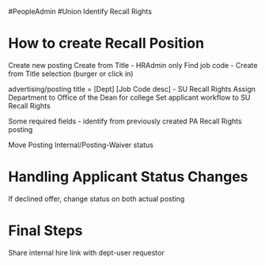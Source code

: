 #PeopleAdmin
#Union
Identify Recall Rights 
# How to create Recall Position
Create new posting
Create from Title - HRAdmin only
Find job code - Create from Title selection (burger or click in)

advertising/posting title = \[Dept\] \[Job Code desc\] - SU Recall Rights
Assign Department to Office of the Dean for college
Set applicant workflow to SU Recall Rights 

Some required fields - identify from previously created PA Recall Rights posting

Move Posting Internal/Posting-Waiver status

# Handling Applicant Status Changes
If declined offer, change status on both actual posting 


# Final Steps
Share internal hire link with dept-user requestor